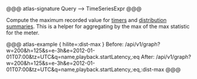 @@@ atlas-signature
Query
-->
TimeSeriesExpr
@@@

Compute the maximum recorded value for [timers] and [distribution summaries]. This
is a helper for aggregating by the max of the max statistic for the meter.

[timers]: ../../spectator/core/meters/timer.md
[distribution summaries]: ../../spectator/core/meters/dist-summary.md

@@@ atlas-example { hilite=:dist-max }
Before: /api/v1/graph?w=200&h=125&s=e-3h&e=2012-01-01T07:00&tz=UTC&q=name,playback.startLatency,:eq
After: /api/v1/graph?w=200&h=125&s=e-3h&e=2012-01-01T07:00&tz=UTC&q=name,playback.startLatency,:eq,:dist-max
@@@